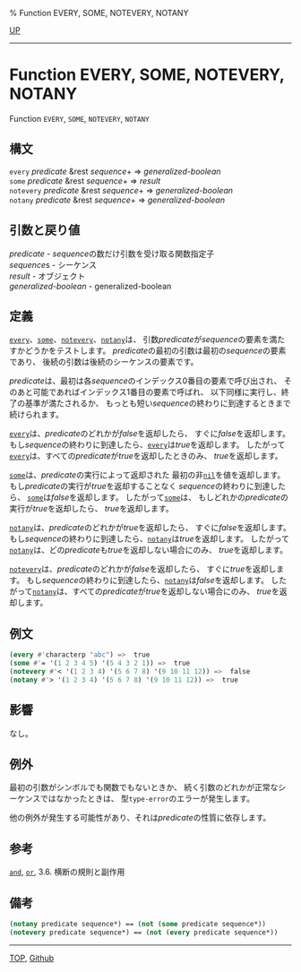 % Function EVERY, SOME, NOTEVERY, NOTANY

[UP](5.3.html)  

---

# Function **EVERY, SOME, NOTEVERY, NOTANY**


Function `EVERY`, `SOME`, `NOTEVERY`, `NOTANY`


## 構文

`every` *predicate* &rest *sequence*+ => *generalized-boolean*  
`some` *predicate* &rest *sequence*+ => *result*  
`notevery` *predicate* &rest *sequence*+ => *generalized-boolean*  
`notany` *predicate* &rest *sequence*+ => *generalized-boolean*


## 引数と戻り値

*predicate* - *sequence*の数だけ引数を受け取る関数指定子  
*sequence*s - シーケンス  
*result* - オブジェクト  
*generalized-boolean* - generalized-boolean


## 定義

[`every`](5.3.every.html)、[`some`](5.3.every.html)、[`notevery`](5.3.every.html)、[`notany`](5.3.every.html)は、
引数*predicate*が*sequence*の要素を満たすかどうかをテストします。
*predicate*の最初の引数は最初の*sequence*の要素であり、
後続の引数は後続のシーケンスの要素です。

*predicate*は、最初は各*sequence*のインデックス0番目の要素で呼び出され、
そのあと可能であればインデックス1番目の要素で呼ばれ、
以下同様に実行し、終了の基準が満たされるか、
もっとも短い*sequence*の終わりに到達するときまで続けられます。

[`every`](5.3.every.html)は、*predicate*のどれかが*false*を返却したら、
すぐに*false*を返却します。
もし*sequence*の終わりに到達したら、[`every`](5.3.every.html)は*true*を返却します。
したがって[`every`](5.3.every.html)は、すべての*predicate*が*true*を返却したときのみ、
*true*を返却します。

[`some`](5.3.every.html)は、*predicate*の実行によって返却された
最初の非[`nil`](5.3.nil-variable.html)を値を返却します。
もし*predicate*の実行が*true*を返却することなく
*sequence*の終わりに到達したら、
[`some`](5.3.every.html)は*false*を返却します。
したがって[`some`](5.3.every.html)は、
もしどれかの*predicate*の実行が*true*を返却したら、
*true*を返却します。

[`notany`](5.3.every.html)は、*predicate*のどれかが*true*を返却したら、
すぐに*false*を返却します。
もし*sequence*の終わりに到達したら、[`notany`](5.3.every.html)は*true*を返却します。
したがって[`notany`](5.3.every.html)は、どの*predicate*も*true*を返却しない場合にのみ、
*true*を返却します。

[`notevery`](5.3.every.html)は、*predicate*のどれかが*false*を返却したら、
すぐに*true*を返却します。
もし*sequence*の終わりに到達したら、[`notany`](5.3.every.html)は*false*を返却します。
したがって[`notany`](5.3.every.html)は、すべての*predicate*が*true*を返却しない場合にのみ、
*true*を返却します。


## 例文

```lisp
(every #'characterp "abc") =>  true
(some #'= '(1 2 3 4 5) '(5 4 3 2 1)) =>  true
(notevery #'< '(1 2 3 4) '(5 6 7 8) '(9 10 11 12)) =>  false
(notany #'> '(1 2 3 4) '(5 6 7 8) '(9 10 11 12)) =>  true 
```

## 影響

なし。


## 例外

最初の引数がシンボルでも関数でもないときか、
続く引数のどれかが正常なシーケンスではなかったときは、
型`type-error`のエラーが発生します。

他の例外が発生する可能性があり、それは*predicate*の性質に依存します。


## 参考

[`and`](5.3.and-macro.html),
[`or`](5.3.or-macro.html),
3.6. 横断の規則と副作用


## 備考

```lisp
(notany predicate sequence*) == (not (some predicate sequence*))
(notevery predicate sequence*) == (not (every predicate sequence*))
```


---
[TOP](index.html),  [Github](https://github.com/nptcl/npt-japanese)

